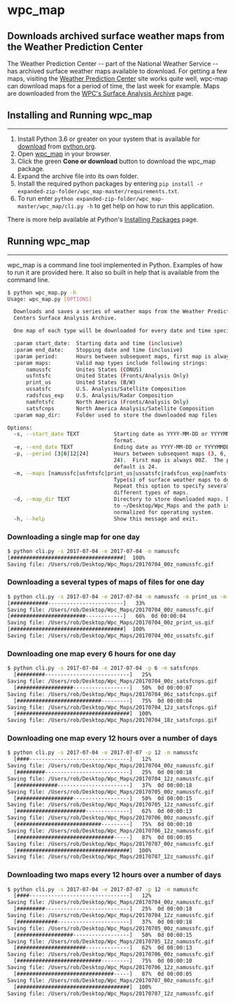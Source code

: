 # wpc_map

## Downloads archived surface weather maps from the Weather Prediction Center

The Weather Prediction Center -- part of the National Weather Service --
has archived surface weather maps available to download.  For getting a few maps, visiting the [Weather Prediction Center](http://www.wpc.ncep.noaa.gov/index.shtml#page=ovw)
site works quite well, wpc-map can download maps for a period of time, the last week for example.  Maps are downloaded from the
[WPC's Surface Analysis Archive](http://www.wpc.ncep.noaa.gov/archives/web_pages/sfc/sfc_archive.php)
page.

## Installing and Running wpc_map

---

1. Install Python 3.6 or greater on your system that is available for [download](https://www.python.org/downloads/) from [python.org](https://www.python.org/).
1. Open [wpc_map](https://github.com/robOcity/wpc_map) in your browser.
1. Click the green **Cone or download** button to download the wpc_map package.
1. Expand the archive file into its own folder.
1. Install the required python packages by entering `pip install -r expanded-zip-folder/wpc_map-master/requirements.txt`.
1. To run enter `python expanded-zip-folder/wpc_map-master/wpc_map/cli.py -h` to get help on how to run this application.

There is more help available at Python's [Installing Packages](https://packaging.python.org/tutorials/installing-packages/#requirements-files) page.

## Running wpc_map

---

wpc_map is a command line tool implemented in Python.  Examples of how to run it are provided here.  It also so built in help that is available from the command line.

  ```bash
  $ python wpc_map.py -h
  Usage: wpc_map.py [OPTIONS]

    Downloads and saves a series of weather maps from the Weather Prediction
    Centers Surface Analysis Archive.

    One map of each type will be downloaded for every date and time specified.

    :param start_date:  Starting data and time (inclusive)
    :param end_date:    Stopping date and time (inclusive)
    :param period:      Hours between subsequent maps, first map is always 00Z. Valid values are: 3, 6, 12, or 24.
    :param maps:        Valid map types include following strings:
        namussfc        Unites States (CONUS)
        usfntsfc        United States (Fronts/Analysis Only)
        print_us        United States (B/W)
        ussatsfc        U.S. Analysis/Satellite Composition
        radsfcus_exp    U.S. Analysis/Radar Composition
        namfntsfc       North America (Fronts/Analysis Only)
        satsfcnps       North America Analysis/Satellite Composition
    :param map_dir:     Folder used to store the downloaded map files

  Options:
    -s, --start_date TEXT           Starting date as YYYY-MM-DD or YYYYMMDD
                                    format.
    -e, --end_date TEXT             Ending date as YYYY-MM-DD or YYYYMMDD format
    -p, --period [3|6|12|24]        Hours between subsequent maps (3, 6, 12,
                                    24).  First map is always 00Z.  The period
                                    default is 24.
    -m, --maps [namussfc|usfntsfc|print_us|ussatsfc|radsfcus_exp|namfntsfc|satsfcnps]
                                    Type(s) of surface weather maps to download.
                                    Repeat this option to specify several
                                    different types of maps.
    -d, --map_dir TEXT              Directory to store downloaded maps. Defaults
                                    to ~/Desktop/Wpc_Maps and the path is
                                    normalized for operating system.
    -h, --help                      Show this message and exit.
  ```

### Downloading a single map for one day

  ```bash
  $ python cli.py -s 2017-07-04 -e 2017-07-04 -m namussfc
  [####################################]  100%
  Saving file: /Users/rob/Desktop/Wpc_Maps/20170704_00z_namussfc.gif
  ```

### Downloading a several types of maps of files for one day

  ```bash
  $ python cli.py -s 2017-07-04 -e 2017-07-04 -m namussfc -m print_us -m ussatsfc
  [############------------------------]   33%
  Saving file: /Users/rob/Desktop/Wpc_Maps/20170704_00z_namussfc.gif
  [########################------------]   66%  0d 00:00:04
  Saving file: /Users/rob/Desktop/Wpc_Maps/20170704_00z_print_us.gif
  [####################################]  100%
  Saving file: /Users/rob/Desktop/Wpc_Maps/20170704_00z_ussatsfc.gif
  ```

### Downloading one map every 6 hours for one day

  ```bash
  $ python cli.py -s 2017-07-04 -e 2017-07-04 -p 6 -m satsfcnps
    [#########---------------------------]   25%
  Saving file: /Users/rob/Desktop/Wpc_Maps/20170704_00z_satsfcnps.gif
    [##################------------------]   50%  0d 00:00:07
  Saving file: /Users/rob/Desktop/Wpc_Maps/20170704_06z_satsfcnps.gif
    [###########################---------]   75%  0d 00:00:04
  Saving file: /Users/rob/Desktop/Wpc_Maps/20170704_12z_satsfcnps.gif
    [####################################]  100%
  Saving file: /Users/rob/Desktop/Wpc_Maps/20170704_18z_satsfcnps.gif
  ```

### Downloading one map every 12 hours over a number of days

  ```bash
  $ python cli.py -s 2017-07-04 -e 2017-07-07 -p 12 -m namussfc
    [####--------------------------------]   12%
  Saving file: /Users/rob/Desktop/Wpc_Maps/20170704_00z_namussfc.gif
    [#########---------------------------]   25%  0d 00:00:18
  Saving file: /Users/rob/Desktop/Wpc_Maps/20170704_12z_namussfc.gif
    [#############-----------------------]   37%  0d 00:00:18
  Saving file: /Users/rob/Desktop/Wpc_Maps/20170705_00z_namussfc.gif
    [##################------------------]   50%  0d 00:00:15
  Saving file: /Users/rob/Desktop/Wpc_Maps/20170705_12z_namussfc.gif
    [######################--------------]   62%  0d 00:00:13
  Saving file: /Users/rob/Desktop/Wpc_Maps/20170706_00z_namussfc.gif
    [###########################---------]   75%  0d 00:00:10
  Saving file: /Users/rob/Desktop/Wpc_Maps/20170706_12z_namussfc.gif
    [###############################-----]   87%  0d 00:00:05
  Saving file: /Users/rob/Desktop/Wpc_Maps/20170707_00z_namussfc.gif
    [####################################]  100%
  Saving file: /Users/rob/Desktop/Wpc_Maps/20170707_12z_namussfc.gif
  ```

### Downloading two maps every 12 hours over a number of days

  ```bash
  $ python cli.py -s 2017-07-04 -e 2017-07-07 -p 12 -m namussfc
    [####--------------------------------]   12%
  Saving file: /Users/rob/Desktop/Wpc_Maps/20170704_00z_namussfc.gif
    [#########---------------------------]   25%  0d 00:00:18
  Saving file: /Users/rob/Desktop/Wpc_Maps/20170704_12z_namussfc.gif
    [#############-----------------------]   37%  0d 00:00:18
  Saving file: /Users/rob/Desktop/Wpc_Maps/20170705_00z_namussfc.gif
    [##################------------------]   50%  0d 00:00:15
  Saving file: /Users/rob/Desktop/Wpc_Maps/20170705_12z_namussfc.gif
    [######################--------------]   62%  0d 00:00:13
  Saving file: /Users/rob/Desktop/Wpc_Maps/20170706_00z_namussfc.gif
    [###########################---------]   75%  0d 00:00:10
  Saving file: /Users/rob/Desktop/Wpc_Maps/20170706_12z_namussfc.gif
    [###############################-----]   87%  0d 00:00:05
  Saving file: /Users/rob/Desktop/Wpc_Maps/20170707_00z_namussfc.gif
    [####################################]  100%
  Saving file: /Users/rob/Desktop/Wpc_Maps/20170707_12z_namussfc.gif
  ```
